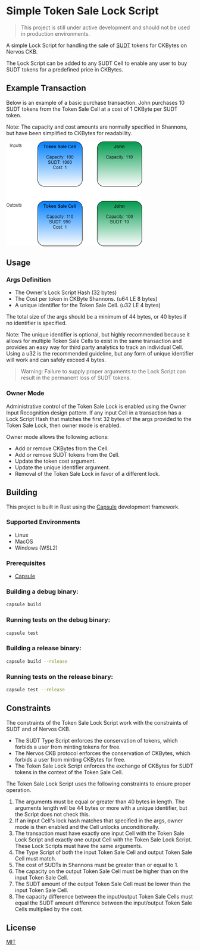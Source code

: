 # Simple Token Sale Lock Script

> This project is still under active development and should not be used in production environments.

A simple Lock Script for handling the sale of [SUDT](https://talk.nervos.org/t/rfc-simple-udt-draft-spec/4333) tokens for CKBytes on Nervos CKB.

The Lock Script can be added to any SUDT Cell to enable any user to buy SUDT tokens for a predefined price in CKBytes.

## Example Transaction

Below is an example of a basic purchase transaction. John purchases 10 SUDT tokens from the Token Sale Cell at a cost of 1 CKByte per SUDT token.

Note: The capacity and cost amounts are normally specified in Shannons, but have been simplified to CKBytes for readability.

![Example Token Purchase](resources/Token-Sale-Lock-Basic-Purchase.png)

## Usage

### Args Definition
- The Owner's Lock Script Hash (32 bytes)
- The Cost per token in CKByte Shannons. (u64 LE 8 bytes)
- A unique identifier for the Token Sale Cell. (u32 LE 4 bytes)

The total size of the args should be a minimum of 44 bytes, or 40 bytes if no identifier is specified.

Note: The unique identifier is optional, but highly recommended because it allows for multiple Token Sale Cells to exist in the same transaction and provides an easy way for third party analytics to track an individual Cell. Using a u32 is the recommended guideline, but any form of unique identifier will work and can safely exceed 4 bytes.

> Warning: Failure to supply proper arguments to the Lock Script can result in the permanent loss of SUDT tokens.

### Owner Mode

Administrative control of the Token Sale Lock is enabled using the Owner Input Recognition design pattern. If any input Cell in a transaction has a Lock Script Hash that matches the first 32 bytes of the args provided to the Token Sale Lock, then owner mode is enabled.

Owner mode allows the following actions:
- Add or remove CKBytes from the Cell.
- Add or remove SUDT tokens from the Cell.
- Update the token cost argument.
- Update the unique identifier argument.
- Removal of the Token Sale Lock in favor of a different lock.

## Building

This project is built in Rust using the [Capsule](https://github.com/nervosnetwork/capsule) development framework.

### Supported Environments
- Linux
- MacOS
- Windows (WSL2)

### Prerequisites
- [Capsule](https://github.com/nervosnetwork/capsule)

### Building a debug binary:

``` sh
capsule build
```

### Running tests on the debug binary:

``` sh
capsule test
```

### Building a release binary:

``` sh
capsule build --release
```

### Running tests on the release binary:

``` sh
capsule test --release
```

## Constraints
The constraints of the Token Sale Lock Script work with the constraints of SUDT and of Nervos CKB.

- The SUDT Type Script enforces the conservation of tokens, which forbids a user from minting tokens for free.
- The Nervos CKB protocol enforces the conservation of CKBytes, which forbids a user from minting CKBytes for free.
- The Token Sale Lock Script enforces the exchange of CKBytes for SUDT tokens in the context of the Token Sale Cell.

The Token Sale Lock Script uses the following constraints to ensure proper operation.

1. The arguments must be equal or greater than 40 bytes in length. The arguments length will be 44 bytes or more with a unique identifier, but the Script does not check this.
2. If an input Cell's lock hash matches that specified in the args, owner mode is then enabled and the Cell unlocks unconditionally.
3. The transaction must have exactly one input Cell with the Token Sale Lock Script and exactly one output Cell with the Token Sale Lock Script. These Lock Scripts must have the same arguments.
4. The Type Script of both the input Token Sale Cell and output Token Sale Cell must match.
5. The cost of SUDTs in Shannons must be greater than or equal to 1.
6. The capacity on the output Token Sale Cell must be higher than on the input Token Sale Cell.
7. The SUDT amount of the output Token Sale Cell must be lower than the input Token Sale Cell.
8. The capacity difference between the input/output Token Sale Cells must equal the SUDT amount difference between the input/output Token Sale Cells multiplied by the cost.

## License
[MIT](LICENSE)
